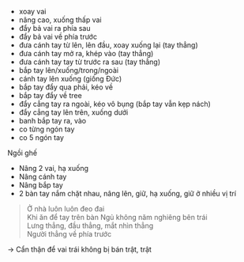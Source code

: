 * xoay vai
* nâng cao, xuống thấp vai
* đẩy bả vai ra phía sau
* đẩy bả vai về phía trước
* đưa cánh tay từ lên, lên đầu, xoay xuống lại (tay thẳng)
* đưa cánh tay mở ra, khép vào (tay thẳng)
* đưa cánh tay tay từ trước ra sau (tay thẳng)
* bắp tay lên/xuống/trong/ngoài
* cánh tay lên xuống (giống Đức)
* bắp tay đẩy qua phải, kéo về
* bắp tay đẩy về tree
* đẩy cẳng tay ra ngoài, kéo vô bụng (bắp tay vẫn kẹp nách)
* đẩy cẳng tay lên trên, xuống dưới
* banh bắp tay ra, vào
* co từng ngón tay
* co 5 ngón tay

Ngồi ghế

* Nâng 2 vai, hạ xuống
* Nâng cánh tay
* Nâng bắp tay
* 2 bàn tay nắm chặt nhau, nâng lên, giữ, hạ xuống, giữ ở nhiều vị trí



> Ở nhà luôn luôn đeo đai  
> Khi ăn để tay trên bàn
> Ngủ không năm nghiêng bên trái  
> Lưng thẳng, đầu thẳng, mắt nhìn thẳng  
> Người thẳng về phía trước  


&rarr; Cẩn thận để vai trái không bị bán trật, trật 
